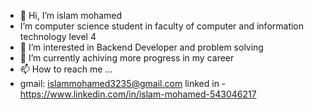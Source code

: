 - 👋 Hi, I’m islam mohamed
- I’m computer science student in faculty of computer and information technology level 4
- 👀 I’m interested in Backend Developer  and problem solving
- 🌱 I’m currently achiving more progress in my career 
- 📫 How to reach me ...
- gmail: islammohamed3235@gmail.com
linked in -https://www.linkedin.com/in/islam-mohamed-543046217
 
